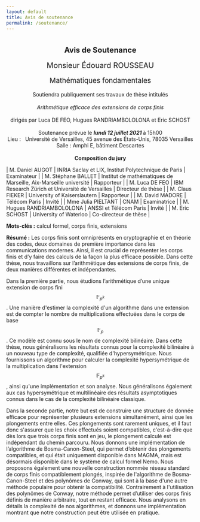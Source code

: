 ```yaml
---
layout: default
title: Avis de soutenance
permalink: /soutenance/
---
```


<center><span style='font-size:15pt;font-weight:bold;'><br/>Avis de Soutenance</span><br><br>  <span style='font-size:15pt; '>Monsieur Édouard ROUSSEAU</span><br><br>  <span style="font-size:14pt">Mathématiques fondamentales</span>
                <br><br>Soutiendra  publiquement  ses travaux de thèse intitulés<br><br><i>Arithmétique efficace des extensions de corps finis</i>
                <br/><br/>dirigés par Luca DE FEO, Hugues  RANDRIAMBOLOLONA
             et  Eric SCHOST<br /><br />Soutenance prévue le <b><i>  lundi 12 juillet 2021 </i></b>à 15h00<br />Lieu : &nbsp; Université de Versailles, 45 avenue des États-Unis, 78035 Versailles  <br/>Salle : Amphi E, bâtiment Descartes <br><br/><b>Composition du jury</b><br>
</center>

| M. Daniel AUGOT            | INRIA Saclay et LIX, Institut Polytechnique de Paris             | Examinateur           |
| M. Stéphane BALLET         | Institut de mathématiques de Marseille, Aix-Marseille université | Rapporteur            |
| M. Luca DE FEO             | IBM Research Zürich et Université de Versailles                  | Directeur de thèse    |
| M. Claus FIEKER            | University of Kaiserslautern                                     | Rapporteur            |
| M. David MADORE            | Télécom Paris                                                    | Invité                |
| Mme Julia PIELTANT         | CNAM                                                             | Examinatrice          |
| M. Hugues RANDRIAMBOLOLONA | ANSSI et Télécom Paris                                           | Invité                |
| M. Eric SCHOST             | University of Waterloo                                           | Co-directeur de thèse |

**Mots-clés :** calcul formel, corps finis, extensions

**Résumé :** Les corps finis sont omniprésents en cryptographie et en théorie
des codes, deux domaines de première importance dans les communications
modernes. Ainsi, il est crucial de représenter les corps finis et d’y faire des
calculs de la façon la plus efficace possible. Dans cette thèse, nous
travaillons sur l’arithmétique des extensions de corps finis, de deux manières
différentes et indépendantes.

Dans la première partie, nous étudions
l’arithmétique d’une unique extension de corps fini $$\mathbb F_{p^k}$$. Une
manière d'estimer la complexité d'un algorithme dans une extension est de
compter le nombre de multiplications effectuées dans le corps de base $$\mathbb
F_p$$. Ce modèle est connu sous le nom de complexité bilinéaire. Dans cette
thèse, nous généralisons les résultats connus pour la complexité bilinéaire à un
nouveau type de complexité, qualifiée d'hypersymétrique. Nous fournissons un
algorithme pour calculer la complexité hypersymétrique de la multiplication dans
l'extension $$\mathbb F_{p^k}$$, ainsi qu'une implémentation et son analyse. Nous
généralisons également aux cas hypersymétrique et multilinéaire des résultats
asymptotiques connus dans le cas de la complexité bilinéaire classique.

Dans la seconde partie, notre but est de construire une structure de donnée
efficace pour représenter plusieurs extensions simultanément, ainsi que les
plongements entre elles. Ces plongements sont rarement uniques, et il faut donc
s'assurer que les choix effectués soient compatibles, c'est-à-dire que dès lors
que trois corps finis sont en jeu, le plongement calculé est indépendant du
chemin parcouru. Nous donnons une implémentation de l’algorithme de
Bosma-Canon-Steel, qui permet d’obtenir des plongements compatibles, et qui était
uniquement disponible dans MAGMA, mais est désormais disponible dans le système de calcul
formel Nemo. Nous proposons également une nouvelle
construction nommée réseau standard de corps finis compatiblement plongés,
inspirée de l'algorithme de Bosma-Canon-Steel et des polynômes de Conway, qui
sont à la base d'une autre méthode populaire pour obtenir la compatibilité.
Contrairement à l'utilisation des polynômes de Conway, notre
méthode permet d’utiliser des corps finis définis de manière arbitraire, tout en restant
efficace. Nous analysons en détails la complexité de nos algorithmes, et donnons
une implémentation montrant que notre construction peut être utilisée en
pratique.

<!-- **Résumé :** Les corps finis sont omniprésents en cryptographie et en théorie
des codes, deux domaines de première importance dans les communications
modernes. Ainsi, il est crucial de représenter les corps finis et d’y faire des
calculs de la façon la plus efficace possible. Dans cette thèse, nous
travaillons sur l’arithmétique des extensions de corps finis, de deux manières
différentes et indépendantes.

Dans la première partie, nous étudions
l’arithmétique d’une unique extension de corps fini $$\mathbb F_{p^k}$$. Lorsqu’on souhaite
estimer la complexité d’un algorithme dans une extension, on compte souvent les
opérations arithmétiques qui sont effectuées dans le corps de base $$\mathbb F_p$$. Dans un
tel modèle, toutes les opérations ont le même coût. Ce modèle est connu sous le
nom de complexité algébrique. Néanmoins, on sait que la multiplication est une
opération plus coûteuse que l’addition. Pour cette raison, des modèles
alternatifs ont été étudiés, comme par exemple celui de la complexité
bilinéaire, dans lequel on fait l’hypothèse que les additions n’ont aucun coût,
et on compte donc uniquement les multiplications. Pour avoir une multiplication
efficace dans l’extension $$\mathbb F_{p^k}$$, des recherches ont été menées pour obtenir
des formules dans lesquelles le nombre de multiplications dans le corps de base
$$\mathbb F_p$$ est minimal. Le nombre optimal de multiplications nécessaires est, par
définition, la complexité bilinéaire de la multiplication dans l’extension
$$\mathbb F_{p^k}$$. Trouver la valeur exacte de la complexité bilinéaire d’une extension
est difficile, mais il existe des algorithmes pour chercher des formules
optimales en petite dimension. Asymptotiquement, d’autres algorithmes trouvent
des formules qui ne sont pas nécessairement optimales, mais qui donnent une
borne supérieur linéaire en le degré de l’extension pour la complexité
bilinéaire. Nous généralisons ces résultats à un nouveau type de complexité,
qualifiée d’hypersymétrique, qui est liée à des formules possédant plus de
symétries. Nous fournissons un algorithme pour trouver des formules
hypersymétrique, ainsi qu’une implémentation et son analyse. Nous prouvons
également que la complexité hypersymétrique est elle aussi linéaire.

Dans la
seconde partie, nous étudions plusieurs extensions simultanément. Dans la
plupart des systèmes de calcul formel, il est possible de travailler avec des
corps finis, mais deux extensions arbitraires sont souvent considérées comme des
objets indépendants, et les liens entre ces extensions ne sont pas
nécessairement accessibles à l’utilisateur ou l’utilisatrice. Notre but dans
cette partie est de construire une structure de donnée efficace pour représenter
plusieurs extensions, ainsi que les plongements entre elles. Nous voulons aussi
que ces plongements soient compatibles, c’est-à-dire que si $$a$$, $$b$$, $$c$$ sont trois
entiers
(avec $$a \mid b \mid c$$), la composition entre les plongements de $$\mathbb F_{p^a}$$ vers $$\mathbb F_{p^b}$$
et $$\mathbb F_{p^b}$$ vers $$\mathbb F_{p^c}$$ doit être égale au plongement de $$\mathbb F_{p^a}$$ dans $$\mathbb F_{p^c}$$.
Nous appelons cette structure de donnée un réseau de corps finis compatiblement
plongés. Nous donnons une implémentation de l’algorithme de Bosma-Canon-Steel,
qui permet d’avoir un réseau compatible, et qui était uniquement disponible dans
MAGMA. Cet algorithme est désormais disponible dans le système de calcul
formel Nemo. Une autre méthode populaire pour obtenir des réseaux compatibles
vient des polynômes de Conway. C’est une manière efficace d’obtenir des
plongements, mais les extensions doivent alors être définies en utilisant ces
polynômes précalculés si l’on veut garantir la compatibilité. Inspiré par ces
polynômes et l’algorithme de Bosma-Canon-Steel, nous proposons une nouvelle
construction nommée réseau standard de corps finis compatiblement plongés. Cette
dernière nous permet d’utiliser des corps finis définis de manière arbitraire, tout en restant
efficace. Nous analysons en détail la complexité de nos algorithmes, et donnons
une implémentation montrant que notre construction peut être utilisée en
pratique.
-->

